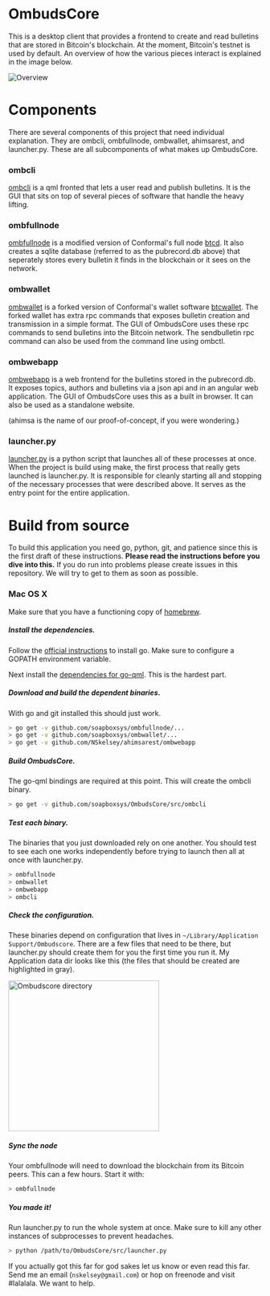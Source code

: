 # OmbudsCore
This is a desktop client that provides a frontend to create and read bulletins that are stored in Bitcoin's blockchain. 
At the moment, Bitcoin's testnet is used by default. An overview of how the various pieces interact is explained in the image below.

![Overview](http://i.imgur.com/SrMVaYN.png?1)

Components
============
There are several components of this project that need individual explanation. They are ombcli, ombfullnode, ombwallet, ahimsarest, and launcher.py. 
These are all subcomponents of what makes up OmbudsCore.

### ombcli
[ombcli](https://github.com/soapboxsys/OmbudsCore/tree/master/src/ombcli)
is a qml fronted that lets a user read and publish bulletins. 
It is the GUI that sits on top of several pieces of software that handle the heavy lifting.

### ombfullnode
[ombfullnode](https://github.com/soapboxsys/ombfullnode) is a modified version of Conformal's full node [btcd](http://github.com/btcsuite/btcd). 
It also creates a sqlite database (referred to as the pubrecord.db above) that seperately stores every bulletin it finds in the blockchain or it sees on the network.

### ombwallet
[ombwallet](https://github.com/soapboxsys/ombwallet) is a forked version of Conformal's wallet software [btcwallet](http://github.com/btcsuite/btcwallet).
The forked wallet has extra rpc commands that exposes bulletin creation and transmission in a simple format. 
The GUI of OmbudsCore uses these rpc commands to send bulletins into the Bitcoin network.
The sendbulletin rpc command can also be used from the command line using ombctl.

### ombwebapp
[ombwebapp](http://github.com/NSkelsey/ahimsarest/tree/master/ombwebapp) 
is a web frontend for the bulletins stored in the pubrecord.db. 
It exposes topics, authors and bulletins via a json api and in an angular web application.
The GUI of OmbudsCore uses this as a built in browser.
It can also be used as a standalone website.

(ahimsa is the name of our proof-of-concept, if you were wondering.)

### launcher.py
[launcher.py](https://github.com/soapboxsys/OmbudsCore/blob/master/src/launcher.py) 
is a python script that launches all of these processes at once. 
When the project is build using make, the first process that really gets launched is launcher.py.
It is responsible for cleanly starting all and stopping of the necessary processes that were described above.
It serves as the entry point for the entire application.


Build from source
====================

To build this application you need go, python, git, and patience since this is the first draft of these instructions. **Please read the instructions before you dive into this.** If you do run into problems please create issues in this repository. We will try to get to them as soon as possible.

### Mac OS X

Make sure that you have a functioning copy of [homebrew](http://brew.sh/).

##### Install the dependencies. 

Follow the [official instructions](https://golang.org/doc/install) to install go. Make sure to configure a GOPATH environment variable.

Next install the [dependencies for go-qml](https://github.com/go-qml/qml#requirements-on-mac-os-x). 
This is the hardest part.

##### Download and build the dependent binaries.

With go and git installed this should just work.

```bash
> go get -v github.com/soapboxsys/ombfullnode/...
> go get -v github.com/soapboxsys/ombwallet/...
> go get -v github.com/NSkelsey/ahimsarest/ombwebapp
```

##### Build OmbudsCore.

The go-qml bindings are required at this point. This will create the ombcli binary.

```bash
> go get -v github.com/soapboxsys/OmbudsCore/src/ombcli
```

##### Test each binary.

The binaries that you just downloaded rely on one another. 
You should test to see each one works independently before trying to launch then all at once with launcher.py.

```bash
> ombfullnode
> ombwallet
> ombwebapp
> ombcli
```

##### Check the configuration.

These binaries depend on configuration that lives in `~/Library/Application Support/Ombudscore`. There are a few files that need to be there, but launcher.py should create them for you the first time you run it. My Application data dir looks like this (the files that should be created are highlighted in gray).

<img src="http://i.imgur.com/T1k2wVN.png" alt="Ombudscore directory" width="300px">

##### Sync the node

Your ombfullnode will need to download the blockchain from its Bitcoin peers. This can a few hours. Start it with:

```bash
> ombfullnode
```

##### You made it!

Run launcher.py to run the whole system at once. Make sure to kill any other instances of subprocesses to prevent headaches.

```bash
> python /path/to/OmbudsCore/src/launcher.py
```

If you actually got this far for god sakes let us know or even read this far. Send me an email (`nskelsey@gmail.com`) or hop on freenode and visit #lalalala. We want to help.
